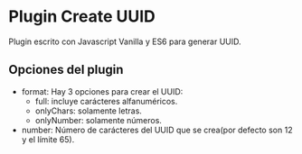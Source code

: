 # Plugin Create UUID

Plugin escrito con Javascript Vanilla y ES6 para generar UUID.

## Opciones del plugin

* format: Hay 3 opciones para crear el UUID:
  * full: incluye carácteres alfanuméricos.
  * onlyChars: solamente letras.
  * onlyNumber: solamente números.
* number: Número de carácteres del UUID que se crea(por defecto son 12 y el límite 65).
